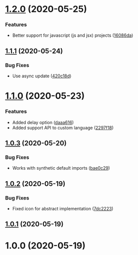 # [1.2.0](https://github.com/edgardmessias/vscode.override-mark/compare/v1.1.1...v1.2.0) (2020-05-25)


### Features

* Better support for javascript (js and jsx) projects ([16086da](https://github.com/edgardmessias/vscode.override-mark/commit/16086da4c8b6c47eebb566cd60565c4fddcd48f2))



## [1.1.1](https://github.com/edgardmessias/vscode.override-mark/compare/v1.1.0...v1.1.1) (2020-05-24)


### Bug Fixes

* Use async update ([420c18d](https://github.com/edgardmessias/vscode.override-mark/commit/420c18dc94a3d7429f346bb23708d3dab2f27f19))



# [1.1.0](https://github.com/edgardmessias/vscode.override-mark/compare/v1.0.3...v1.1.0) (2020-05-23)


### Features

* Added delay option ([daaa616](https://github.com/edgardmessias/vscode.override-mark/commit/daaa616cd93f1b4b8062dc2e649b5fec80fe351c))
* Added support API to custom language ([2297f18](https://github.com/edgardmessias/vscode.override-mark/commit/2297f182c782b1a916dd74c4220b6cbcdb57ed9d))



## [1.0.3](https://github.com/edgardmessias/vscode.override-mark/compare/v1.0.2...v1.0.3) (2020-05-20)


### Bug Fixes

* Works with synthetic default imports ([bae0c29](https://github.com/edgardmessias/vscode.override-mark/commit/bae0c29716a6f51491ccd9451c7d266007d4da0f))



## [1.0.2](https://github.com/edgardmessias/vscode.override-mark/compare/v1.0.1...v1.0.2) (2020-05-19)


### Bug Fixes

* Fixed icon for abstract implementation ([7dc2223](https://github.com/edgardmessias/vscode.override-mark/commit/7dc2223a02c2ebc324547b9e1ecb5baaad887e94))



## [1.0.1](https://github.com/edgardmessias/vscode.override-mark/compare/v1.0.0...v1.0.1) (2020-05-19)



# 1.0.0 (2020-05-19)



